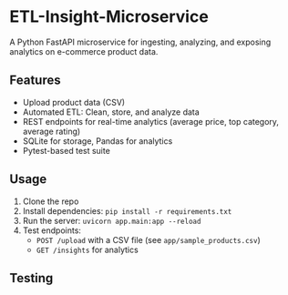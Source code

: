 # ETL-Insight-Microservice

A Python FastAPI microservice for ingesting, analyzing, and exposing analytics on e-commerce product data.

## Features

- Upload product data (CSV)
- Automated ETL: Clean, store, and analyze data
- REST endpoints for real-time analytics (average price, top category, average rating)
- SQLite for storage, Pandas for analytics
- Pytest-based test suite

## Usage

1. Clone the repo
2. Install dependencies: `pip install -r requirements.txt`
3. Run the server: `uvicorn app.main:app --reload`
4. Test endpoints:
    - `POST /upload` with a CSV file (see `app/sample_products.csv`)
    - `GET /insights` for analytics

## Testing

